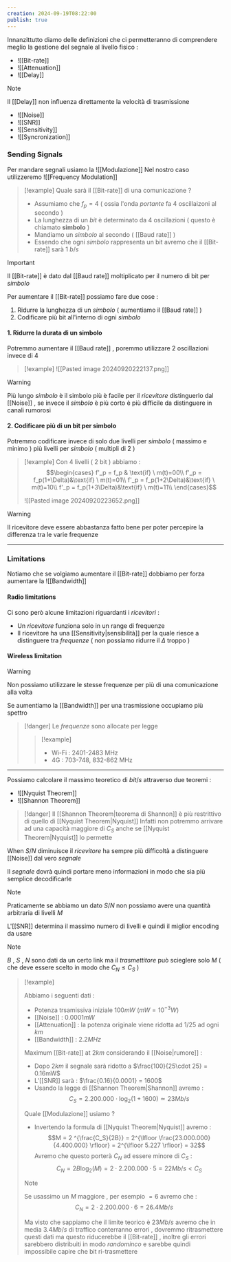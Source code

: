 ```yaml
---
creation: 2024-09-19T08:22:00
publish: true
---
```

Innanzittutto diamo delle definizioni che ci permetteranno di comprendere meglio la gestione del segnale al livello fisico : 
+ ![[Bit-rate]]
+ ![[Attenuation]]
+ ![[Delay]]
>[!note] 
>Il [[Delay]] non influenza direttamente la velocità di trasmissione
+ ![[Noise]]
+ ![[SNR]]
+ ![[Sensitivity]]
+ ![[Syncronization]]
### Sending Signals

Per mandare segnali usiamo la ![[Modulazione]]
Nel nostro caso utilizzeremo ![[Frequency Modulation]]
>[!example] 
>Quale sarà il [[Bit-rate]] di una comunicazione ?
>+ Assumiamo che $f_p = 4$ ( ossia l'onda *portante* fa 4 oscillaizoni al secondo )
>+ La lunghezza di un *bit* è determinato da 4 oscillazioni ( questo è chiamato **simbolo** )
>+ Mandiamo un *simbolo* al secondo ( [[Baud rate]] )
>+ Essendo che ogni *simbolo* rappresenta un bit avremo che il [[Bit-rate]] sarà $1 \ b/s$ 

>[!important] 
>Il [[Bit-rate]] è dato dal [[Baud rate]] moltiplicato per il numero di bit per *simbolo*

Per aumentare il [[Bit-rate]] possiamo fare due cose : 
1. Ridurre la lunghezza di un *simbolo* ( aumentiamo il [[Baud rate]] )
2. Codificare più bit all'interno di ogni *simbolo*

#### 1. Ridurre la durata di un simbolo

Potremmo aumentare il [[Baud rate]] , poremmo utilizzare 2 oscillazioni invece di 4 

>[!example] 
>![[Pasted image 20240920222137.png]]

>[!warning] 
>Più lungo *simbolo* è il simbolo più è facile per il *ricevitore* distinguerlo dal [[Noise]] , se invece il *simbolo* è più corto è più difficile da distinguere in canali rumorosi  

#### 2. Codificare più di un bit per simbolo

Potremmo codificare invece di solo due livelli per *simbolo* ( massimo e minimo ) più livelli per *simbolo* ( multipli di 2 )

>[!example] 
>Con 4 livelli ( 2 bit ) abbiamo :
>$$\begin{cases}
f'_p = f_p & \text{if} \ m(t)=00\\ 
f'_p = f_p(1+\Delta)&\text{if} \ m(t)=01\\
f'_p = f_p(1+2\Delta)&\text{if} \ m(t)=10\\
f'_p = f_p(1+3\Delta)&\text{if} \ m(t)=11\\
\end{cases}$$
>
>![[Pasted image 20240920223652.png]]

>[!warning] 
>Il ricevitore deve essere abbastanza fatto bene per poter percepire la differenza tra le varie frequenze

---
### Limitations

Notiamo che se volgiamo aumentare il [[Bit-rate]] dobbiamo per forza aumentare la ![[Bandwidth]]
#### Radio limitations

Ci sono però alcune limitazioni riguardanti i *ricevitori* : 
+ Un *ricevitore* funziona solo in un range di frequenze 
+ Il ricevitore ha una [[Sensitivity|sensibilità]] per la quale riesce a distinguere tra *frequenze* ( non possiamo ridurre il $\Delta$ troppo )

#### Wireless limitation

>[!warning] 
>Non possiamo utilizzare le stesse frequenze per più di una comunicazione alla volta 
>
>Se aumentiamo la [[Bandwidth]] per una trasmissione occupiamo più spettro
>>[!danger] 
>>Le *frequenze* sono allocate per legge
>>>[!example] 
>>> + Wi-Fi : 2401-2483 MHz
>>> + 4G : 703-748, 832-862 MHz

---
Possiamo calcolare il massimo teoretico di $bit/s$ attraverso due teoremi : 
+ ![[Nyquist Theorem]]
+ ![[Shannon Theorem]]
>[!danger] 
>Il [[Shannon Theorem|teorema di Shannon]] è più restrittivo di quello di [[Nyquist Theorem|Nyquist]] 
>Infatti non potremmo arrivare ad una capacità maggiore di $C_S$ anche se [[Nyquist Theorem|Nyquist]] lo permette

When $S/N$ diminuisce il *ricevitore* ha sempre più difficoltà a distinguere [[Noise]] dal vero *segnale* 

Il *segnale* dovrà quindi portare meno informazioni in modo che sia più semplice decodificarle 

>[!note] 
>Praticamente se abbiamo un dato $S/N$ non possiamo avere una quantità arbitraria di livelli $M$ 
>
>L'[[SNR]] determina il massimo numero di livelli e quindi il miglior encoding da usare 

>[!note] 
>$B$ , $S$ , $N$ sono dati da un certo link ma il *trasmettitore* può scieglere solo $M$ ( che deve essere scelto in modo che $C_N \le C_S$ ) 

>[!example] 
>
>Abbiamo i seguenti dati :
>+ Potenza trsamissiva iniziale $100mW \ (mW = 10^{-3} W)$
>+ [[Noise]] : $0.0001 mW$ 
>+ [[Attenuation]] : la potenza originale viene ridotta ad $1/25$ ad ogni $km$
>+ [[Bandwidth]] : $2.2MHz$
>  
>Maximum [[Bit-rate]] at $2km$ considerando il [[Noise|rumore]] :
>+ Dopo $2km$ il segnale sarà ridotto a $\frac{100}{25\cdot 25} = 0.16mW$
>+ L'[[SNR]] sarà : $\frac{0.16}{0.0001} = 1600$
>+ Usando la legge di [[Shannon Theorem|Shannon]] avremo :
>$$C_S = 2.200.000 \cdot \log_2(1+1600) \simeq 23 Mb/s$$
>
>Quale [[Modulazione]] usiamo ?
>+ Invertendo la formula di [[Nyquist Theorem|Nyquist]] avremo :
>$$M = 2 ^{\frac{C_S}{2B}} = 2^{\lfloor \frac{23.000.000}{4.400.000} \rfloor} = 2^{\lfloor 5.227 \rfloor} = 32$$
>Avremo che questo porterà $C_N$ ad essere minore di $C_S$ :
>$$C_N = 2 B \log_2 (M) = 2 \cdot 2.200.000 \cdot 5 = 22Mb/s < C_S$$
>
>>[!note] 
>>Se usassimo un $M$ maggiore , per esempio $=6$ avremo che :
>>$$C_N = 2 \cdot 2.200.000\cdot 6 = 26.4Mb/s$$
>>
>>Ma visto che sappiamo che il limite teorico è $23Mb/s$ avremo che in media $3.4Mb/s$ di traffico conterranno errori , dovremmo ritrasmettere questi dati ma questo riducerebbe il [[Bit-rate]] , inoltre gli errori sarebbero distribuiti in modo *randominco* e sarebbe quindi impossibile capire che bit ri-trasmettere





